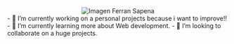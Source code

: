 <div align="center" width="100">
  <img src="https://capsule-render.vercel.app/api?  color=0:1408d0,50:0860d0,100:08c4d0&height=250&section=header&text=Ferran%20Sapena%20(NarrefSS)&fontSize=30&type=waving&fontColor=fefefe&&animation=fadeIn" alt="Imagen Ferran Sapena"/>
</div>

<body>
  <main>
    - 🔭 I’m currently working on a personal projects because i want to improve!!
    - 🌱 I’m currently learning more about Web development.
    - 👯 I’m looking to collaborate on a huge projects.
  </main>
</body>




